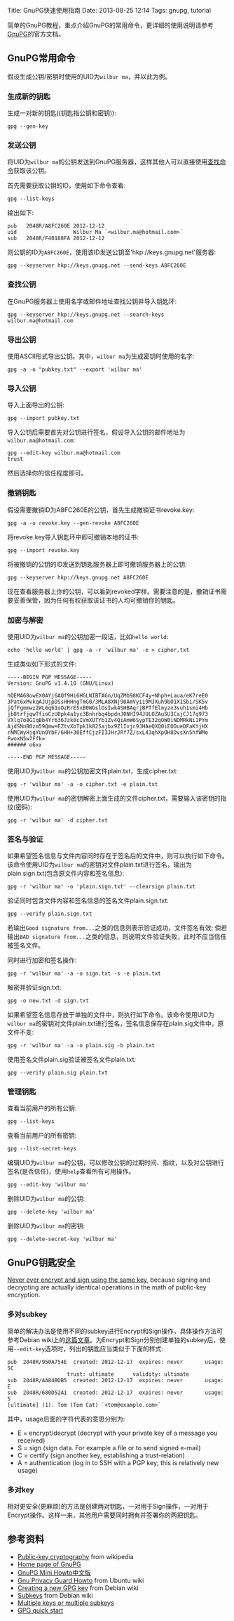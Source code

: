 Title: GnuPG快速使用指南
Date: 2013-08-25 12:14
Tags: gnupg, tutorial

简单的GnuPG教程，重点介绍GnuPG的常用命令，更详细的使用说明请参考[GnuPG](http://www.gnupg.org/)的官方文档。

## GnuPG常用命令

假设生成公钥/密钥时使用的UID为`wilbur ma`，并以此为例。 
### 生成新的钥匙

生成一对新的钥匙((钥匙指公钥和密钥)):

    gpg --gen-key

### 发送公钥

将UID为`wilbur ma`的公钥发送到GnuPG服务器，这样其他人可以直接使用[查找命令](#查找公钥)获取该公钥。

首先需要获取公钥的ID，使用如下命令查看:

    gpg --list-keys

输出如下:

    pub   2048R/A8FC260E 2012-12-12
    uid                  Wilbur Ma `<wilbur.ma@hotmail.com>`
    sub   2048R/F40188FA 2012-12-12  

则公钥的ID为`A8FC260E`，使用该ID发送公钥至'hkp://keys.gnupg.net'服务器:

    gpg --keyserver hkp://keys.gnupg.net --send-keys A8FC260E

### 查找公钥

在GnuPG服务器上使用名字或邮件地址查找公钥并导入钥匙环:

    gpg --keyserver hkp://keys.gnupg.net --search-keys wilbur.ma@hotmail.com

### 导出公钥

使用ASCII形式导出公钥。其中，`wilbur ma`为生成密钥时使用的名字:

    gpg -a -o "pubkey.txt" --export 'wilbur ma'   

### 导入公钥

导入上面导出的公钥:

    gpg --import pubkey.txt

导入公钥后需要首先对公钥进行签名，假设导入公钥的邮件地址为`wilbur.ma@hotmail.com`:

    gpg --edit-key wilbur.ma@hotmail.com
    trust

然后选择你的信任程度即可。

### 撤销钥匙

假设需要撤销ID为A8FC260E的公钥，首先生成撤销证书revoke.key:

    gpg -a -o revoke.key --gen-revoke A8FC260E

将revoke.key导入钥匙环中即可撤销本地的证书:

    gpg --import revoke.key

将被撤销的公钥的ID发送到钥匙服务器上即可撤销服务器上的公钥:

    gpg --keyserver hkp://keys.gnupg.net A8FC260E

现在查看服务器上你的公钥，可以看到revoked字样。需要注意的是，撤销证书需要妥善保管，因为任何有权获取该证书的人均可撤销你的钥匙。

###  加密与解密 

使用UID为`wilbur ma`的公钥加密一段话，比如`hello world`:

    echo 'hello world' | gpg -a -r 'wilbur ma' -e > cipher.txt

生成类似如下形式的文件:

    -----BEGIN PGP MESSAGE-----
    Version: GnuPG v1.4.10 (GNU/Linux)

    hQEMA68owEX0AYj6AQf9Hi6HGLNIBTAGn/UqZMb98KCF4y+Nhph+Laua/eK7reE0
    3Pat6xMvkqAJUjpDSsHHHngTmG0/3MLA8XNj90AmVyii9MJXuh9bO1X1Sbi/SK5v
    jQfFgmmwz2WL6q61oOzRrE5xB0WGslOsIwk4SHBAqrjBPTfElmyzn3suh1smi4Hb
    jb8trfjqwTfioCzU0pk4a1yc3Bnhrbq4bpdnJ0NHI94JULOZAuSU3CajCJ17q973
    VXlq7o8GIqBb4Yr636Jzk0cIVmXUTYb1Zv4QiAmW6SypTE32qOW0iNDMRkNi1PYm
    AjdSNnB0zm59Qmw+EZtvXbTpk1k82Sajbx9ZlIvjc9JHAeQXQ0iEODueDFaKYjHX
    rNMCWyHjgYUn0YbF/6HH+30EffCjzFI3JHrJRf7Z/sxL43qhXpOH8DvsXn5hfWMo
    FwoxN5w7Ffk=
    ###### o6xx

    -----END PGP MESSAGE-----

使用UID为`wilbur ma`的公钥加密文件plain.txt，生成cipher.txt:

    gpg -r 'wilbur ma' -a -o cipher.txt -e plain.txt 

使用UID为`wilbur ma`的密钥解密上面生成的文件cipher.txt，需要输入该密钥的指纹(密码):
    
    gpg -r 'wilbur ma' -d cipher.txt

### 签名与验证

如果希望签名信息与文件内容同时存在于签名后的文件中，则可以执行如下命令。该命令使用UID为`wilbur ma`的密钥对文件plain.txt进行签名，输出为plain.sign.txt(包含原文件内容和签名信息):

    gpg -r 'wilbur ma' -o 'plain.sign.txt' --clearsign plain.txt

验证同时包含文件内容和签名信息的签名文件plain.sign.txt:

    gpg --verify plain.sign.txt

若输出`Good signature from...`之类的信息则表示验证成功，文件签名有效; 倘若输出`BAD signature from...`之类的信息，则说明文件验证失败，此时不应当信任被签名文件。

同时进行加密和签名操作:

    gpg -r 'wilbur ma' -a -o sign.txt -s -e plain.txt

解密并验证sign.txt:

    gpg -o new.txt -d sign.txt

如果希望签名信息存放于单独的文件中，则执行如下命令。该命令使用UID为`wilbur ma`的密钥对文件plain.txt进行签名，签名信息保存在plain.sig文件中，原文件不变:

    gpg -r 'wilbur ma' -a -o plain.sig -b plain.txt    

使用签名文件plain.sig验证被签名文件plain.txt:

    gpg --verify plain.sig plain.txt

### 管理钥匙

查看当前用户的所有公钥:

    gpg --list-keys

查看当前用户的所有密钥:

    gpg --list-secret-keys

编辑UID为`wilbur ma`的公钥，可以修改公钥的过期时间、指纹，以及对公钥进行签名(是否信任)，使用`help`查看所有可用操作。

    gpg --edit-key 'wilbur ma'

删除UID为`wilbur ma`的公钥:

    gpg --delete-key 'wilbur ma'

删除UID为`wilbur ma`的密钥:

    gpg --delete-secret-key 'wilbur ma'

## GnuPG钥匙安全

[Never ever encrypt and sign using the same key](http://serverfault.com/questions/397973/gpg-why-am-i-encrypting-with-subkey-instead-of-primary-key), because signing and decrypting are actually identical operations in the math of public-key encryption.

### 多对subkey

简单的解决办法是使用不同的subkey进行Encrypt和Sign操作，具体操作方法可参考Debian wiki上的[这篇文章](http://wiki.debian.org/subkeys)。为Encrypt和Sign分别创建单独的subkey后，使用`--edit-key`选项时，列出的钥匙应当类似于下面的样式:

    pub  2048R/950A754E  created: 2012-12-17  expires: never       usage: SC  
                       trust: ultimate      validity: ultimate
    sub  2048R/AA84BDB5  created: 2012-12-17  expires: never       usage: E   
    sub  2048R/680D52A1  created: 2012-12-17  expires: never       usage: S   
    [ultimate] (1). Tom (Tom Cat) `<tom@example.com>`

其中，usage后面的字符代表的意思分别为:

*  E = encrypt/decrypt (decrypt with your private key of a message you received)
*  S = sign (sign data. For example a file or to send signed e-mail)
*  C = certify (sign another key, establishing a trust-relation)
*  A = authentication (log in to SSH with a PGP key; this is relatively new usage)

### 多对key

相对更安全(更麻烦)的方法是创建两对钥匙，一对用于Sign操作，一对用于Encrypt操作。这样一来，其他用户需要同时拥有并签署你的两把钥匙。
## 参考资料

*  [Public-key cryptography](http://en.wikipedia.org/wiki/Public_key) from wikipedia
*  [Home page of GnuPG](http://www.gnupg.org/)
*  [GnuPG Mini Howto中文版](http://www.gnupg.org/howtos/zh/index.html)
*  [Gnu Privacy Guard Howto](https://help.ubuntu.com/community/GnuPrivacyGuardHowto) from Ubuntu wiki
*  [Creating a new GPG key](http://keyring.debian.org/creating-key.html) from Debian wiki
*  [Subkeys](http://wiki.debian.org/subkeys) from Debian wiki
*  [Multiple keys or multiple subkeys](http://www.macfreek.nl/memory/GPG_mail_signing#Multiple_Keys_or_Multiple_Subkeys)
*  [GPG quick start](http://www.madboa.com/geek/gpg-quickstart/)

